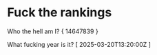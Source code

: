 # Fuck the rankings

Who the hell am I?
{ 14647839 }

What fucking year is it?
[ 2025-03-20T13:20:00Z ]

